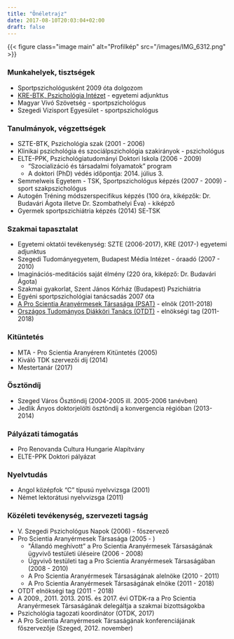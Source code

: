 ```yaml
---
title: "Önéletrajz"
date: 2017-08-10T20:03:04+02:00
draft: false
---
```


{{< figure class="image main" alt="Profilkép" src="/images/IMG_6312.png" >}}

### Munkahelyek, tisztségek

- Sportpszichológusként 2009 óta dolgozom
- [KRE-BTK, Pszichológia Intézet](http://www.kre.hu/btk/index.php/2015-10-20-11-09-16/2015-10-20-11-15-36/pszichologiai-intezet.html) - egyetemi adjunktus 
- Magyar Vívó Szövetség - sportpszichológus
- Szegedi Vizisport Egyesület - sportpszichológus

### Tanulmányok, végzettségek

- SZTE-BTK, Pszichológia szak (2001 - 2006)
- Klinikai pszichológia és szociálpszichológia szakirányok - pszichológus
- ELTE-PPK, Pszichológiatudományi Doktori Iskola (2006 - 2009)
  + “Szocializáció és társadalmi folyamatok” program 
  + A doktori (PhD) védés időpontja: 2014. július 3.
- Semmelweis Egyetem - TSK, Sportpszichológus képzés (2007 - 2009) - sport szakpszichológus
- Autogén Tréning módszerspecifikus képzés (100 óra, kiképzők: Dr. Budavári Ágota illetve Dr. Szombathelyi Éva) - kiképző
- Gyermek sportpszichiátria képzés (2014) SE-TSK

### Szakmai tapasztalat

- Egyetemi oktatói tevékenység: SZTE (2006-2017), KRE (2017-) egyetemi adjunktus
- Szegedi Tudományegyetem, Budapest Média Intézet - óraadó (2007 - 2010)
- Imaginációs-meditációs saját élmény (220 óra, kiképző: Dr. Budavári Ágota)
- Szakmai gyakorlat, Szent János Kórház (Budapest) Pszichiátria
- Egyéni sportpszichológiai tanácsadás 2007 óta
- [A Pro Scientia Aranyérmesek Társasága (PSAT)](http://www.psat.hu) - elnök (2011-2018)
- [Országos Tudományos Diákköri Tanács (OTDT)](http://www.otdt.hu) - elnökségi tag (2011-2018)

### Kitüntetés

- MTA - Pro Scientia Aranyérem Kitüntetés (2005)
- Kiváló TDK szervezői díj (2014)
- Mestertanár (2017)

### Ösztöndíj

- Szeged Város Ösztöndíj (2004-2005 ill. 2005-2006 tanévben)
- Jedlik Ányos doktorjelölti ösztöndíj a konvergencia régióban (2013-2014)

### Pályázati támogatás
- Pro Renovanda Cultura Hungarie Alapítvány
- ELTE-PPK Doktori pályázat

### Nyelvtudás

- Angol középfok “C” típusú nyelvvizsga (2001)
- Német lektorátusi nyelvvizsga (2011)

### Közéleti tevékenység, szervezeti tagság

- V. Szegedi Pszichológus Napok (2006) - főszervező
- Pro Scientia Aranyérmesek Társasága (2005 - )
  + "Állandó meghívott” a Pro Scientia Aranyérmesek Társaságának ügyvivő testületi üléseire (2006 - 2008)
  + Ügyvivő testületi tag a Pro Scientia Aranyérmesek Társaságában (2008 - 2010)
  + A Pro Scientia Aranyérmesek Társaságának alelnöke (2010 - 2011)
  + A Pro Scientia Aranyérmesek Társaságának elnöke (2011 - 2018)
- OTDT elnökségi tag (2011 - 2018)
- A 2009., 2011. 2013. 2015. és 2017. évi OTDK-ra a Pro Scientia Aranyérmesek Társaságának delegáltja a szakmai bizottságokba
- Pszichológia tagozati koordinátor (OTDK, 2017)
- A Pro Scientia Aranyérmesek Társaságának konferenciájának főszervezője (Szeged, 2012. november)
